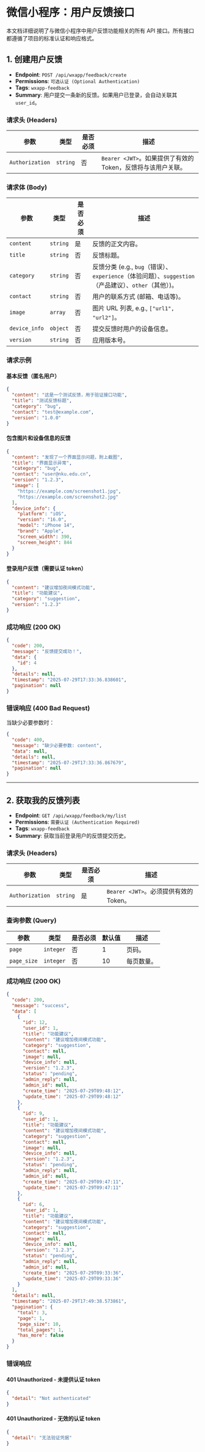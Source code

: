 # 微信小程序：用户反馈接口

本文档详细说明了与微信小程序中用户反馈功能相关的所有 API 接口。所有接口都遵循了项目的标准认证和响应格式。

## 1. 创建用户反馈

- **Endpoint**: `POST /api/wxapp/feedback/create`
- **Permissions**: `可选认证 (Optional Authentication)`
- **Tags**: `wxapp-feedback`
- **Summary**: 用户提交一条新的反馈。如果用户已登录，会自动关联其`user_id`。

### 请求头 (Headers)

| 参数            | 类型     | 是否必须 | 描述                                                         |
| --------------- | -------- | -------- | ------------------------------------------------------------ |
| `Authorization` | `string` | 否       | `Bearer <JWT>`。如果提供了有效的 Token，反馈将与该用户关联。 |

### 请求体 (Body)

| 参数          | 类型     | 是否必须 | 描述                                                                                                  |
| ------------- | -------- | -------- | ----------------------------------------------------------------------------------------------------- |
| `content`     | `string` | 是       | 反馈的正文内容。                                                                                      |
| `title`       | `string` | 否       | 反馈标题。                                                                                            |
| `category`    | `string` | 否       | 反馈分类 (e.g., `bug`（错误）、`experience`（体验问题）、`suggestion`（产品建议）、`other`（其他）)。 |
| `contact`     | `string` | 否       | 用户的联系方式 (邮箱、电话等)。                                                                       |
| `image`       | `array`  | 否       | 图片 URL 列表, e.g., `["url1", "url2"]`。                                                             |
| `device_info` | `object` | 否       | 提交反馈时用户的设备信息。                                                                            |
| `version`     | `string` | 否       | 应用版本号。                                                                                          |

### 请求示例

#### 基本反馈（匿名用户）

```json
{
  "content": "这是一个测试反馈，用于验证接口功能",
  "title": "测试反馈标题",
  "category": "bug",
  "contact": "test@example.com",
  "version": "1.0.0"
}
```

#### 包含图片和设备信息的反馈

```json
{
  "content": "发现了一个界面显示问题，附上截图",
  "title": "界面显示异常",
  "category": "bug",
  "contact": "user@nku.edu.cn",
  "version": "1.2.3",
  "image": [
    "https://example.com/screenshot1.jpg",
    "https://example.com/screenshot2.jpg"
  ],
  "device_info": {
    "platform": "iOS",
    "version": "16.0",
    "model": "iPhone 14",
    "brand": "Apple",
    "screen_width": 390,
    "screen_height": 844
  }
}
```

#### 登录用户反馈（需要认证 token）

```json
{
  "content": "建议增加夜间模式功能",
  "title": "功能建议",
  "category": "suggestion",
  "version": "1.2.3"
}
```

### 成功响应 (200 OK)

```json
{
  "code": 200,
  "message": "反馈提交成功！",
  "data": {
    "id": 4
  },
  "details": null,
  "timestamp": "2025-07-29T17:33:36.838601",
  "pagination": null
}
```

### 错误响应 (400 Bad Request)

当缺少必要参数时：

```json
{
  "code": 400,
  "message": "缺少必要参数: content",
  "data": null,
  "details": null,
  "timestamp": "2025-07-29T17:33:36.867679",
  "pagination": null
}
```

---

## 2. 获取我的反馈列表

- **Endpoint**: `GET /api/wxapp/feedback/my/list`
- **Permissions**: `需要认证 (Authentication Required)`
- **Tags**: `wxapp-feedback`
- **Summary**: 获取当前登录用户的反馈提交历史。

### 请求头 (Headers)

| 参数            | 类型     | 是否必须 | 描述                                   |
| --------------- | -------- | -------- | -------------------------------------- |
| `Authorization` | `string` | 是       | `Bearer <JWT>`。必须提供有效的 Token。 |

### 查询参数 (Query)

| 参数        | 类型      | 是否必须 | 默认值 | 描述       |
| ----------- | --------- | -------- | ------ | ---------- |
| `page`      | `integer` | 否       | 1      | 页码。     |
| `page_size` | `integer` | 否       | 10     | 每页数量。 |

### 成功响应 (200 OK)

```json
{
  "code": 200,
  "message": "success",
  "data": [
    {
      "id": 12,
      "user_id": 1,
      "title": "功能建议",
      "content": "建议增加夜间模式功能",
      "category": "suggestion",
      "contact": null,
      "image": null,
      "device_info": null,
      "version": "1.2.3",
      "status": "pending",
      "admin_reply": null,
      "admin_id": null,
      "create_time": "2025-07-29T09:48:12",
      "update_time": "2025-07-29T09:48:12"
    },
    {
      "id": 9,
      "user_id": 1,
      "title": "功能建议",
      "content": "建议增加夜间模式功能",
      "category": "suggestion",
      "contact": null,
      "image": null,
      "device_info": null,
      "version": "1.2.3",
      "status": "pending",
      "admin_reply": null,
      "admin_id": null,
      "create_time": "2025-07-29T09:47:11",
      "update_time": "2025-07-29T09:47:11"
    },
    {
      "id": 6,
      "user_id": 1,
      "title": "功能建议",
      "content": "建议增加夜间模式功能",
      "category": "suggestion",
      "contact": null,
      "image": null,
      "device_info": null,
      "version": "1.2.3",
      "status": "pending",
      "admin_reply": null,
      "admin_id": null,
      "create_time": "2025-07-29T09:33:36",
      "update_time": "2025-07-29T09:33:36"
    }
  ],
  "details": null,
  "timestamp": "2025-07-29T17:49:38.573861",
  "pagination": {
    "total": 3,
    "page": 1,
    "page_size": 10,
    "total_pages": 1,
    "has_more": false
  }
}
```

### 错误响应

#### 401 Unauthorized - 未提供认证 token

```json
{
  "detail": "Not authenticated"
}
```

#### 401 Unauthorized - 无效的认证 token

```json
{
  "detail": "无法验证凭据"
}
``` 